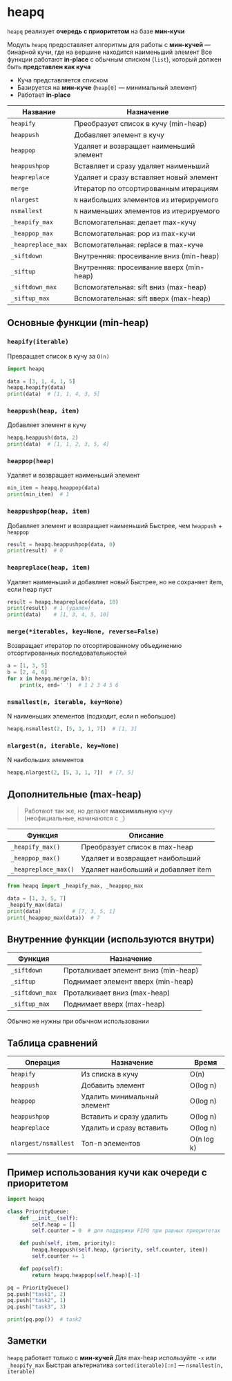 # heapq

`heapq` реализует **очередь с приоритетом** на базе **мин-кучи**

Модуль `heapq` предоставляет алгоритмы для работы с **мин-кучей** — бинарной кучи, где на вершине находится наименьший элемент
Все функции работают **in-place** с обычным списком (`list`), который должен быть **представлен как куча**

- Куча представляется списком
- Базируется на **мин-куче** (`heap[0]` — минимальный элемент)
- Работает **in-place**

| Название           | Назначение                               |
|--------------------|------------------------------------------|
| `heapify`          | Преобразует список в кучу (min-heap)     |
| `heappush`         | Добавляет элемент в кучу                 |
| `heappop`          | Удаляет и возвращает наименьший элемент  |
| `heappushpop`      | Вставляет и сразу удаляет наименьший     |
| `heapreplace`      | Удаляет и сразу вставляет новый элемент  |
| `merge`            | Итератор по отсортированным итерациям    |
| `nlargest`         | `N` наибольших элементов из итерируемого |
| `nsmallest`        | `N` наименьших элементов из итерируемого |
| `_heapify_max`     | Вспомогательная: делает max-кучу         |
| `_heappop_max`     | Вспомогательная: pop из max-кучи         |
| `_heapreplace_max` | Вспомогательная: replace в max-куче      |
| `_siftdown`        | Внутренняя: просеивание вниз (min-heap)  |
| `_siftup`          | Внутренняя: просеивание вверх (min-heap) |
| `_siftdown_max`    | Вспомогательная: sift вниз (max-heap)    |
| `_siftup_max`      | Вспомогательная: sift вверх (max-heap)   |

## Основные функции (min-heap)
### `heapify(iterable)`
Превращает список в кучу за `O(n)`
```python
import heapq

data = [3, 1, 4, 1, 5]
heapq.heapify(data)
print(data)  # [1, 1, 4, 3, 5]
```
### `heappush(heap, item)`
Добавляет элемент в кучу
```python
heapq.heappush(data, 2)
print(data)  # [1, 1, 2, 3, 5, 4]
```
### `heappop(heap)`
Удаляет и возвращает наименьший элемент
```python
min_item = heapq.heappop(data)
print(min_item)  # 1
```
### `heappushpop(heap, item)`
Добавляет элемент и возвращает наименьший
Быстрее, чем `heappush` + `heappop`
```python
result = heapq.heappushpop(data, 0)
print(result)  # 0
```
### `heapreplace(heap, item)`
Удаляет наименьший и добавляет новый
Быстрее, но не сохраняет item, если heap пуст
```python
result = heapq.heapreplace(data, 10)
print(result)  # 1 (удалён)
print(data)    # [1, 3, 4, 5, 10]
```
### `merge(*iterables, key=None, reverse=False)`
Возвращает итератор по отсортированному объединению отсортированных последовательностей
```python
a = [1, 3, 5]
b = [2, 4, 6]
for x in heapq.merge(a, b):
    print(x, end=' ')  # 1 2 3 4 5 6
```
### `nsmallest(n, iterable, key=None)`
N наименьших элементов (подходит, если n небольшое)
```python
heapq.nsmallest(2, [5, 3, 1, 7])  # [1, 3]
```
### `nlargest(n, iterable, key=None)`
N наибольших элементов
```python
heapq.nlargest(2, [5, 3, 1, 7])  # [7, 5]
```
## Дополнительные (max-heap)
> Работают так же, но делают **максимальную** кучу (неофициальные, начинаются с `_`)

| Функция              | Описание                            |
|----------------------|-------------------------------------|
| `_heapify_max()`     | Преобразует список в max-heap       |
| `_heappop_max()`     | Удаляет и возвращает наибольший     |
| `_heapreplace_max()` | Удаляет наибольший и добавляет item |

```python
from heapq import _heapify_max, _heappop_max

data = [1, 3, 5, 7]
_heapify_max(data)
print(data)          # [7, 3, 5, 1]
print(_heappop_max(data))  # 7
```
## Внутренние функции (используются внутри)

| Функция          | Назначение                           |
|------------------|--------------------------------------|
| `_siftdown`      | Проталкивает элемент вниз (min-heap) |
| `_siftup`        | Поднимает элемент вверх (min-heap)   |
| `_siftdown_max`  | Проталкивает вниз (max-heap)         |
| `_siftup_max`    | Поднимает вверх (max-heap)           |

Обычно не нужны при обычном использовании

## Таблица сравнений

| Операция             | Назначение                     | Время      |
|----------------------|--------------------------------|------------|
| `heapify`            | Из списка в кучу               | O(n)       |
| `heappush`           | Добавить элемент               | O(log n)   |
| `heappop`            | Удалить минимальный элемент    | O(log n)   |
| `heappushpop`        | Вставить и сразу удалить       | O(log n)   |
| `heapreplace`        | Удалить и сразу вставить       | O(log n)   |
| `nlargest/nsmallest` | Топ-n элементов                | O(n log k) |

## Пример использования кучи как очереди с приоритетом
```python
import heapq

class PriorityQueue:
    def __init__(self):
        self.heap = []
        self.counter = 0  # для поддержки FIFO при равных приоритетах

    def push(self, item, priority):
        heapq.heappush(self.heap, (priority, self.counter, item))
        self.counter += 1

    def pop(self):
        return heapq.heappop(self.heap)[-1]

pq = PriorityQueue()
pq.push("task1", 2)
pq.push("task2", 1)
pq.push("task3", 3)

print(pq.pop())  # task2
```

## Заметки

`heapq` работает только с **мин-кучей**
Для max-heap используйте `-x` или `_heapify_max`
Быстрая альтернатива `sorted(iterable)[:n]` — `nsmallest(n, iterable)`





<!--
Библиотека `heapq` в Python используется для работы с `heapq`, имплементации алгоритма `heap queue` (очереди с приоритетами)
Это набор функций для эффективной работы с `heap` (кучей) - структурой данных,
которая обеспечивает быстрый доступ к наименьшему (или наибольшему) элементу

|                           |                                                                |
|---------------------------|----------------------------------------------------------------|
| `heapify(iterable)`       | Перестраивает итерируемый объект в кучу                        |
| `heappush(heap, item)`    | Добавляет элемент в кучу                                       |
| `heappop(heap)`           | Извлекает и возвращает наименьший элемент из кучи              |
| `heappushpop(heap, item)` | Добавляет элемент в кучу и сразу возвращает наименьший элемент |
| `heapreplace(heap, item)` | Заменяет наименьший элемент и возвращает его                   |

|            |                                                                                    |
|------------|------------------------------------------------------------------------------------|
| `heappush` | Добавляет элемент в кучу `heapq.heappush(heap, item)`                              |
| `heappop`  | Извлекает и возвращает наименьший элемент из кучи `smallest = heapq.heappop(heap)` |

-->